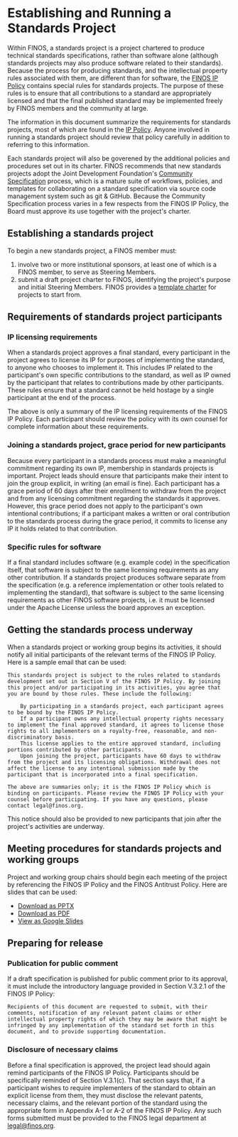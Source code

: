 # Establishing and Running a Standards Project

Within FINOS, a standards project is a project chartered to produce technical standards specifications, rather than software alone (although standards projects may also produce software related to their standards). Because the process for producing standards, and the intellectual property rules associated with them, are different than for software, the [FINOS IP Policy](../IP-Policy.pdf) contains special rules for standards projects. The purpose of these rules is to ensure that all contributions to a standard are appropriately licensed and that the final published standard may be implemented freely by FINOS members and the community at large.

The information in this document summarize the requirements for standards projects, most of which are found in the [IP Policy](../IP-Policy.pdf). Anyone involved in running a standards project should review that policy carefully in addition to referring to this information. 

Each standards project will also be goverened by the additional policies and procedures set out in its charter. FINOS recommends that new standards projects adopt the Joint Development Foundation's [Community Specification](https://github.com/CommunitySpecification/1.0) process, which is a mature suite of workflows, policies, and templates for collaborating on a standard specification via source code management system such as git & GitHub. Because the Community Specification process varies in a few respects from the FINOS IP Policy, the Board must approve its use together with the project's charter.

## Establishing a standards project

To begin a new standards project, a FINOS member must:
1. involve two or more institutional sponsors, at least one of which is a FINOS member, to serve as Steering Members.
2. submit a draft project charter to FINOS, identifying the project's purpose and initial Steering Members. FINOS provides a [template charter](CONTRIBUTING.standards.md) for projects to start from.

## Requirements of standards project participants

### IP licensing requirements

When a standards project approves a final standard, every participant in the project agrees to license its IP for purposes of implementing the standard, to anyone who chooses to implement it. This includes IP related to the participant's own specific contributions to the standard, as well as IP owned by the participant that relates to contributions made by other participants. These rules ensure that a standard cannot be held hostage by a single participant at the end of the process.

The above is only a summary of the IP licensing requirements of the FINOS IP Policy. Each participant should review the policy with its own counsel for complete information about these requirements.

### Joining a standards project, grace period for new participants

Because every participant in a standards process must make a meaningful commitment regarding its own IP, membership in standards projects is important. Project leads should ensure that participants make their intent to join the group explicit, in writing (an email is fine). Each participant has a grace period of 60 days after their enrollment to withdraw from the project and from any licensing commitment regarding the standards it approves. However, this grace period does not apply to the participant's own intentional contributions; if a participant makes a written or oral contribution to the standards process during the grace period, it commits to license any IP it holds related to that contribution.

### Specific rules for software

If a final standard includes software (e.g. example code) in the specification itself, that software is subject to the same licensing requirements as any other contribution. If a standards project produces software separate from the specification (e.g. a reference implementation or other tools related to implementing the standard), that software is subject to the same licensing requirements as other FINOS software projects, i.e. it must be licensed under the Apache License unless the board approves an exception.

## Getting the standards process underway

When a standards project or working group begins its activities, it should notify all initial participants of the relevant terms of the FINOS IP Policy. Here is a sample email that can be used:

    This standards project is subject to the rules related to standards development set out in Section V of the FINOS IP Policy. By joining this project and/or participating in its activities, you agree that you are bound by those rules. These include the following:

        By participating in a standards project, each participant agrees to be bound by the FINOS IP Policy.
        If a participant owns any intellectual property rights necessary to implement the final approved standard, it agrees to license those rights to all implementers on a royalty-free, reasonable, and non-discriminatory basis. 
        This license applies to the entire approved standard, including portions contributed by other participants.
        Upon joining the project, participants have 60 days to withdraw from the project and its licensing obligations. Withdrawal does not affect the license to any intentional submission made by the participant that is incorporated into a final specification.

    The above are summaries only; it is the FINOS IP Policy which is binding on participants. Please review the FINOS IP Policy with your counsel before participating. If you have any questions, please contact legal@finos.org.

This notice should also be provided to new participants that join after the project's activities are underway.

## Meeting procedures for standards projects and working groups

Project and working group chairs should begin each meeting of the project by referencing the FINOS IP Policy and the FINOS Antitrust Policy. Here are slides that can be used:

* [Download as PPTX](../Compliance-Slides/Standards-Project-Compliance-Slides.pptx)
* [Download as PDF](../Compliance-Slides/Standards-Project-Compliance-Slides.pdf)
* [View as Google Slides](https://docs.google.com/presentation/d/1Jhaqsb0FZoCViiYpCvfC6sMymyg8QCI01bd0gnffQx4/edit?usp=sharing)

## Preparing for release

### Publication for public comment

If a draft specification is published for public comment prior to its approval, it must include the introductory language provided in Section V.3.2.1 of the FINOS IP Policy:

    Recipients of this document are requested to submit, with their comments, notification of any relevant patent claims or other intellectual property rights of which they may be aware that might be infringed by any implementation of the standard set forth in this document, and to provide supporting documentation.

### Disclosure of necessary claims

Before a final specification is approved, the project lead should again remind participants of the FINOS IP Policy. Participants should be specifically reminded of Section V.3.1(c). That section says that, if a participant wishes to require implementers of the standard to obtain an explicit license from them, they must disclose the relevant patents, necessary claims, and the relevant portion of the standard using the appropriate form in Appendix A-1 or A-2 of the FINOS IP Policy. Any such forms submitted must be provided to the FINOS legal department at legal@finos.org.
